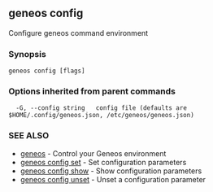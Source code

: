## geneos config

Configure geneos command environment

### Synopsis




```
geneos config [flags]
```

### Options inherited from parent commands

```
  -G, --config string   config file (defaults are $HOME/.config/geneos.json, /etc/geneos/geneos.json)
```

### SEE ALSO

* [geneos](geneos.md)	 - Control your Geneos environment
* [geneos config set](geneos_config_set.md)	 - Set configuration parameters
* [geneos config show](geneos_config_show.md)	 - Show configuration parameters
* [geneos config unset](geneos_config_unset.md)	 - Unset a configuration parameter

